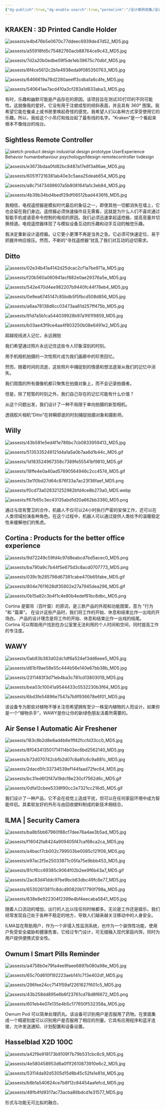```yaml
---
{"dg-publish":true,"dg-enable-search":true,"permalink":"/设计案例收集/设计案例收集16/","dgEnableSearch":true,"dgPassFrontmatter":true}
---
```


## KRAKEN : 3D Printed Candle Holder

![assests/e4b476b5e0670c77ddeec6939de47d52_MD5.jpg](/img/user/assests/e4b476b5e0670c77ddeec6939de47d52_MD5.jpg)

![assests/a55918fd5c75482760acb88764ce9c43_MD5.jpg](/img/user/assests/a55918fd5c75482760acb88764ce9c43_MD5.jpg)

![assests/7d2a20b0edbe09f5de1eb39675c70dbf_MD5.jpg](/img/user/assests/7d2a20b0edbe09f5de1eb39675c70dbf_MD5.jpg)

![assests/6f4ce5612c2b1e4938eda9f085350763_MD5.jpg](/img/user/assests/6f4ce5612c2b1e4938eda9f085350763_MD5.jpg)

![assests/6466619a78d2280aeeff3cdba1a6c4fe_MD5.jpg](/img/user/assests/6466619a78d2280aeeff3cdba1a6c4fe_MD5.jpg)

![assests/540641ae7acd410a3cf283a1d833aba3_MD5.jpg](/img/user/assests/540641ae7acd410a3cf283a1d833aba3_MD5.jpg)

有时，乐趣和幽默可能是产品存在的原因。该项目旨在测试3D打印的不同可能性。这就像我的爱好。它没有用于注塑成型的倾斜表面，并且具有 360° 图案。我希望它能在餐桌上或书房里唤起奇怪的感觉。我希望人们以各种方式享受使用它的乐趣。所以，我给这个小吊灯和烛台起了最有线的名字。“Kraken”是一个看起来根本不像烛台的烛台。

## Sightless Remote Controller

![sketch product design  industrial design  prototype UserExperience Behavior humanbehaviour psychologyofdesign remotecontroller tvdesign](https://mir-s3-cdn-cf.behance.net/project_modules/max_1200/b2b2a4201045147.666c8c62c5b70.jpg)

![assests/e3673bdaa0fd82bc8487a17e8f3a86ae_MD5.jpg](/img/user/assests/e3673bdaa0fd82bc8487a17e8f3a86ae_MD5.jpg)

![assests/6051f7216381ab40e3c5aea25deab654_MD5.jpg](/img/user/assests/6051f7216381ab40e3c5aea25deab654_MD5.jpg)

![assests/a8c71473489607a5b8081641a1c3eb84_MD5.jpg](/img/user/assests/a8c71473489607a5b8081641a1c3eb84_MD5.jpg)

![assests/4b39b34bd4bedf29df06512bad4436f8_MD5.jpg](/img/user/assests/4b39b34bd4bedf29df06512bad4436f8_MD5.jpg)

我相信，电视遥控器是模拟时代最后的象征之一，即使其他一切都消失在墙上，它也会留在我们身边。遥控器必须快速操作且无需看，这就是为什么人们不喜欢通过智能手机或语音命令控制的电视的原因。我们必须迅速拿起遥控器，提高音量并切换频道。电视遥控器体现了与模拟设备互动的乐趣和动手互动的触觉乐趣。

我决定重新设计遥控器。让它更小更薄不再是当务之急。它必须可快速定位、易于抓握并响应按压。然而，不断的“寻找遥控器”扰乱了我们对互动的迫切需求。

## Ditto

![assests/02e34b41a4142d25dcac2cf1a7be971a_MD5.jpg](/img/user/assests/02e34b41a4142d25dcac2cf1a7be971a_MD5.jpg)

![assests/f20b560a060941acf882e0ae29376a5e_MD5.jpg](/img/user/assests/f20b560a060941acf882e0ae29376a5e_MD5.jpg)

![assests/542e470d4ee982207b9440fc44f78eb4_MD5.jpg](/img/user/assests/542e470d4ee982207b9440fc44f78eb4_MD5.jpg)

![assests/0e9ea6745147c85bdb5f5fbcd508d856_MD5.jpg](/img/user/assests/0e9ea6745147c85bdb5f5fbcd508d856_MD5.jpg)

![assests/a6aa78138d6cc03473aa81d257ff475b_MD5.jpg](/img/user/assests/a6aa78138d6cc03473aa81d257ff475b_MD5.jpg)

![assests/91d7a5b1ca544039928b97a1f61f9859_MD5.jpg](/img/user/assests/91d7a5b1ca544039928b97a1f61f9859_MD5.jpg)

![assests/b03ae43f9ce4aa4f803250b08e6491e2_MD5.jpg](/img/user/assests/b03ae43f9ce4aa4f803250b08e6491e2_MD5.jpg)

超越视线进入记忆，永远拥抱

我们希望通过照片永远记住这些令人印象深刻的时刻。

用手机相机拍摄的一次性照片成为我们画廊中的珍贵回忆。

然而，随着时间的流逝，这些照片中捕捉到的情感和想法逐渐从我们的记忆中消失。

我们周围的所有摄像机都只聚焦在拍摄对象上，而不会记录拍摄者。

但是，除了短暂的时刻之外，我们自己存在的记忆可能有什么价值？

从这个问题出发，我们设计了一种不局限于单向拍摄的新型相机。

透镜胶片相机“Ditto”在转瞬即逝的时刻捕捉拍摄对象和摄影师。

## Willy

![assests/43b581e5ed4f1e786bc7cb0833959413_MD5.jpg](/img/user/assests/43b581e5ed4f1e786bc7cb0833959413_MD5.jpg)

![assests/5135335248121d4a1a5a0b7aa6d1b44c_MD5.gif](/img/user/assests/5135335248121d4a1a5a0b7aa6d1b44c_MD5.gif)

![assests/1d183524967358c7389fe55541bf9810_MD5.gif](/img/user/assests/1d183524967358c7389fe55541bf9810_MD5.gif)

![assests/18ffe4e0a40ad57690564946c2cc4574_MD5.gif](/img/user/assests/18ffe4e0a40ad57690564946c2cc4574_MD5.gif)

![assests/3e110bd27d64c876f33a7ac23f36faef_MD5.png](/img/user/assests/3e110bd27d64c876f33a7ac23f36faef_MD5.png)

![assests/f0cd73a028321252982bfd4ce8b273a0_MD5.webp](/img/user/assests/f0cd73a028321252982bfd4ce8b273a0_MD5.webp)

![assests/f67b65c3ec43135abd1d20a662bb3380_MD5.png](/img/user/assests/f67b65c3ec43135abd1d20a662bb3380_MD5.png)

通过与现有警卫的合作，机器人不仅可以24小时执行严密的安保工作，还可以在人类领域扮演各种角色。在这个过程中，机器人可以通过提供人类给予的温暖稳定性来缓解他们的焦虑。

## Cortina : Products for the better office experience

![assests/9d72249c59fd4c97d8eabcd7bd5acec0_MD5.png](/img/user/assests/9d72249c59fd4c97d8eabcd7bd5acec0_MD5.png)

![assests/ba790a9c7b44f5e675d3c8acd0707773_MD5.png](/img/user/assests/ba790a9c7b44f5e675d3c8acd0707773_MD5.png)

![assests/039c1b285798d67381cabe470b65fabe_MD5.gif](/img/user/assests/039c1b285798d67381cabe470b65fabe_MD5.gif)

![assests/804e7611628df35602e27a7945dea296_MD5.gif](/img/user/assests/804e7611628df35602e27a7945dea296_MD5.gif)

![assests/0b15a82c3b4f1c4e80b4edef61bc8dbc_MD5.png](/img/user/assests/0b15a82c3b4f1c4e80b4edef61bc8dbc_MD5.png)

Cortina 是窗帘（百叶窗）的原词，是三款产品的外观和功能图案，意为 "行为 "和 "篇章"。
在设计这些产品时，我们将工作的开始、休息和结束比作一出戏的开场白。
产品的设计理念是将工作的开始、休息和结束比作一出戏的结尾。
Cortina 可以帮助用户找到在办公室里无法利用的个人时间和空间，同时提高工作的专注度。

## WAWY

![assests/0ab93b383d02dc1df6a524ef3dd6eee5_MD5.jpg](/img/user/assests/0ab93b383d02dc1df6a524ef3dd6eee5_MD5.jpg)

![assests/d61b19ae58e55c444b56e140e67bb38b_MD5.jpg](/img/user/assests/d61b19ae58e55c444b56e140e67bb38b_MD5.jpg)

![assests/2311483f3d71eb4ba3c781cd13803019_MD5.jpg](/img/user/assests/2311483f3d71eb4ba3c781cd13803019_MD5.jpg)

![assests/bea03c10041a9544433c0532230b3f64_MD5.jpg](/img/user/assests/bea03c10041a9544433c0532230b3f64_MD5.jpg)

![assests/6bd3fe54896e7547a7b9f936678e6f01_MD5.jpg](/img/user/assests/6bd3fe54896e7547a7b9f936678e6f01_MD5.jpg)

该设备专为那些对植物不够关注但希望拥有至少一株室内植物的人而设计。如果你是一个“植物杀手”，WAWY是你让你的新绿色朋友活着所需要的。

## Air Sense I Automatic Air Freshener

![assests/183c8b2d8e8ad4b6e1ff42fccfd33cc0_MD5.jpg](/img/user/assests/183c8b2d8e8ad4b6e1ff42fccfd33cc0_MD5.jpg)

![assests/8f043413501714114b03ec6bd2562140_MD5.jpg](/img/user/assests/8f043413501714114b03ec6bd2562140_MD5.jpg)

![assests/b72d070742cbfb2d07c8a81c6c9a881c_MD5.jpg](/img/user/assests/b72d070742cbfb2d07c8a81c6c9a881c_MD5.jpg)

![assests/2dacd5fc33734539ef144faad72fec64_MD5.jpg](/img/user/assests/2dacd5fc33734539ef144faad72fec64_MD5.jpg)

![assests/bc31ed6f2f47a19dcf8e230cf7562d6c_MD5.gif](/img/user/assests/bc31ed6f2f47a19dcf8e230cf7562d6c_MD5.gif)

![assests/0dfa12cbee5338f90cc2e7321cc216d5_MD5.gif](/img/user/assests/0dfa12cbee5338f90cc2e7321cc216d5_MD5.gif)

我们设计了一种产品，它不会在视觉上造成干扰，但可以在任何家庭环境中成为智能伴侣。其柔软友好的外形与由回收塑料制成的新技术相结合。

## ILMA | Security Camera

![assests/ba8b5bb67960f88cf7dee76a4ae3b5ad_MD5.jpg](/img/user/assests/ba8b5bb67960f88cf7dee76a4ae3b5ad_MD5.jpg)

![assests/f16042fa8424a909405f47caf68ca2ca_MD5.jpg](/img/user/assests/f16042fa8424a909405f47caf68ca2ca_MD5.jpg)

![assests/a4bacf7cb002c799503be0085c121f09_MD5.jpg](/img/user/assests/a4bacf7cb002c799503be0085c121f09_MD5.jpg)

![assests/e97ac2f5e25033871c05fa75e9bbb453_MD5.jpg](/img/user/assests/e97ac2f5e25033871c05fa75e9bbb453_MD5.jpg)

![assests/81cf6cc69385c9064f02b2ee9f6b43a7_MD5.gif](/img/user/assests/81cf6cc69385c9064f02b2ee9f6b43a7_MD5.gif)

![assests/2ac83d41ddc97be9bcb63dbc49fc8e77_MD5.jpg](/img/user/assests/2ac83d41ddc97be9bcb63dbc49fc8e77_MD5.jpg)

![assests/65302613811c8dcd90820b17790f798a_MD5.jpg](/img/user/assests/65302613811c8dcd90820b17790f798a_MD5.jpg)

![assests/838e8e922304f2399e4bf4eecaba5841_MD5.jpg](/img/user/assests/838e8e922304f2399e4bf4eecaba5841_MD5.jpg)

随着人口流动的增加，出行的人比以往任何时候都多。无论是工作还是娱乐，我们经常发现自己处于各种不稳定的地方，导致人们越来越关注移动中的人身安全。

ILMA旨在帮助用户，作为一个非侵入性监测系统，也作为一个装饰性功能，使用户免受安全威胁和健康危害。它经过专门设计，可无缝融入现代家庭内饰，同时为用户提供便携式安全性。

## Ownum I Smart Pills Reminder

![assests/a4758b0e79fa4ee9faee6897b080a98e_MD5.jpg](/img/user/assests/a4758b0e79fa4ee9faee6897b080a98e_MD5.jpg)

![assests/65c70d610f192223aeb141c713e402df_MD5.jpg](/img/user/assests/65c70d610f192223aeb141c713e402df_MD5.jpg)

![assests/296fee24cc7141f59af2261627f601c5_MD5.jpg](/img/user/assests/296fee24cc7141f59af2261627f601c5_MD5.jpg)

![assests/43b258dd895e6b6f23761cd78d8f6672_MD5.png](/img/user/assests/43b258dd895e6b6f23761cd78d8f6672_MD5.png)

![assests/601eb4e07e135e4b5c177650f532358a_MD5.jpg](/img/user/assests/601eb4e07e135e4b5c177650f532358a_MD5.jpg)

Ownum Pod 可以简单处理药丸。该设备可识别用户是否服用了药物。在里面集成一个精密刻度可以识别用户是否服用了相应的剂量。它具有应用程序和蓝牙连接，允许发送通知、计划配置和设备设置。

## Hasselblad X2D 100C

![assests/a42f9e918173b8109f7b79b531cbc8c9_MD5.jpg](/img/user/assests/a42f9e918173b8109f7b79b531cbc8c9_MD5.jpg)

![assests/4e580458953d6a0f1f2610873910e6c2_MD5.jpg](/img/user/assests/4e580458953d6a0f1f2610873910e6c2_MD5.jpg)

![assests/53114da92d5305d15d8b45c52fa1e81d_MD5.jpg](/img/user/assests/53114da92d5305d15d8b45c52fa1e81d_MD5.jpg)

![assests/b8b1a540624ce7b8f12c84454aafefcd_MD5.jpg](/img/user/assests/b8b1a540624ce7b8f12c84454aafefcd_MD5.jpg)

![assests/48fb4fd9317ac73acba86bdcd1e31577_MD5.jpg](/img/user/assests/48fb4fd9317ac73acba86bdcd1e31577_MD5.jpg)

形式与功能无可比拟的融合。
